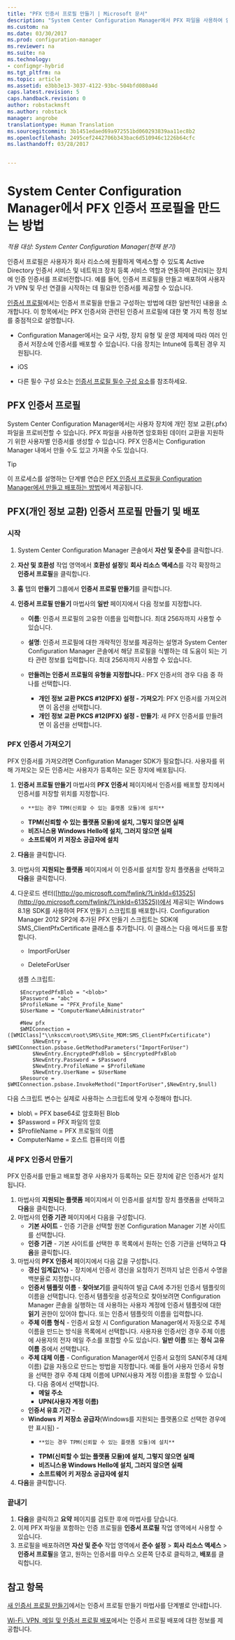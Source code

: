 ```yaml
---
title: "PFX 인증서 프로필 만들기 | Microsoft 문서"
description: "System Center Configuration Manager에서 PFX 파일을 사용하여 암호화된 데이터 교환을 지원하기 위한 사용자별 인증서를 생성하는 방법을 알아봅니다."
ms.custom: na
ms.date: 03/30/2017
ms.prod: configuration-manager
ms.reviewer: na
ms.suite: na
ms.technology:
- configmgr-hybrid
ms.tgt_pltfrm: na
ms.topic: article
ms.assetid: e3bb3e13-3037-4122-93bc-504bfd080a4d
caps.latest.revision: 5
caps.handback.revision: 0
author: robstackmsft
ms.author: robstack
manager: angrobe
translationtype: Human Translation
ms.sourcegitcommit: 3b1451edaed69a972551bd060293839aa11ec8b2
ms.openlocfilehash: 2495cef2442706b343bac6d510946c1226b64cfc
ms.lasthandoff: 03/28/2017


---
```

# <a name="how-to-create-pfx-certificate-profiles-in-system-center-configuration-manager"></a>System Center Configuration Manager에서 PFX 인증서 프로필을 만드는 방법

*적용 대상: System Center Configuration Manager(현재 분기)*

인증서 프로필은 사용자가 회사 리소스에 원활하게 액세스할 수 있도록 Active Directory 인증서 서비스 및 네트워크 장치 등록 서비스 역할과 연동하여 관리되는 장치에 인증 인증서를 프로비전합니다. 예를 들어, 인증서 프로필을 만들고 배포하여 사용자가 VPN 및 무선 연결을 시작하는 데 필요한 인증서를 제공할 수 있습니다.

[인증서 프로필](../../protect/deploy-use/introduction-to-certificate-profiles.md)에서는 인증서 프로필을 만들고 구성하는 방법에 대한 일반적인 내용을 소개합니다. 이 항목에서는 PFX 인증서와 관련된 인증서 프로필에 대한 몇 가지 특정 정보를 중점적으로 설명합니다.

-  Configuration Manager에서는 요구 사항, 장치 유형 및 운영 체제에 따라 여러 인증서 저장소에 인증서를 배포할 수 있습니다. 다음 장치는 Intune에 등록된 경우 지원됩니다.

 -   iOS  

- 다른 필수 구성 요소는 [인증서 프로필 필수 구성 요소](../../protect/plan-design/prerequisites-for-certificate-profiles.md)를 참조하세요.

## <a name="pfx-certificate-profiles"></a>PFX 인증서 프로필
System Center Configuration Manager에서는 사용자 장치에 개인 정보 교환(.pfx) 파일을 프로비전할 수 있습니다. PFX 파일을 사용하면 암호화된 데이터 교환을 지원하기 위한 사용자별 인증서를 생성할 수 있습니다. PFX 인증서는 Configuration Manager 내에서 만들 수도 있고 가져올 수도 있습니다.

> [!TIP]  
>  이 프로세스를 설명하는 단계별 연습은 [PFX 인증서 프로필을 Configuration Manager에서 만들고 배포하는 방법](http://blogs.technet.com/b/karanrustagi/archive/2015/09/01/how-to-create-and-deploy-pfx-certificate-profiles-in-configuration-manager.aspx)에서 제공됩니다.  

## <a name="create-and-deploy-a-personal-information-exchange-pfx-certificate-profile"></a>PFX(개인 정보 교환) 인증서 프로필 만들기 및 배포  

### <a name="get-started"></a>시작

1.  System Center Configuration Manager 콘솔에서 **자산 및 준수**를 클릭합니다.  

2.  **자산 및 호환성** 작업 영역에서 **호환성 설정**및 **회사 리소스 액세스**를 각각 확장하고 **인증서 프로필**을 클릭합니다.  

3.  **홈** 탭의 **만들기** 그룹에서 **인증서 프로필 만들기**를 클릭합니다.

4.  **인증서 프로필 만들기** 마법사의 **일반** 페이지에서 다음 정보를 지정합니다.  

    -   **이름**: 인증서 프로필의 고유한 이름을 입력합니다. 최대 256자까지 사용할 수 있습니다.  

    -   **설명**: 인증서 프로필에 대한 개략적인 정보를 제공하는 설명과 System Center Configuration Manager 콘솔에서 해당 프로필을 식별하는 데 도움이 되는 기타 관련 정보를 입력합니다. 최대 256자까지 사용할 수 있습니다.  

    -   **만들려는 인증서 프로필의 유형을 지정합니다.**: PFX 인증서의 경우 다음 중 하나를 선택합니다.  

        -   **개인 정보 교환 PKCS #12(PFX) 설정 - 가져오기**: PFX 인증서를 가져오려면 이 옵션을 선택합니다.  
        -   **개인 정보 교환 PKCS #12(PFX) 설정 - 만들기**: 새 PFX 인증서를 만들려면 이 옵션을 선택합니다.

### <a name="import-a-pfx-certificate"></a>PFX 인증서 가져오기

PFX 인증서를 가져오려면 Configuration Manager SDK가 필요합니다. 사용자를 위해 가져오는 모든 인증서는 사용자가 등록하는 모든 장치에 배포됩니다.

1. **인증서 프로필 만들기** 마법사의 **PFX 인증서** 페이지에서 인증서를 배포할 장치에서 인증서를 저장할 위치를 지정합니다.
    -     **있는 경우 TPM(신뢰할 수 있는 플랫폼 모듈)에 설치**  
    -   **TPM(신뢰할 수 있는 플랫폼 모듈)에 설치, 그렇지 않으면 실패** 
    -   **비즈니스용 Windows Hello에 설치, 그러지 않으면 실패** 
    -   **소프트웨어 키 저장소 공급자에 설치** 
2. **다음**을 클릭합니다. 
3. 마법사의 **지원되는 플랫폼** 페이지에서 이 인증서를 설치할 장치 플랫폼을 선택하고 **다음**을 클릭합니다.
4. 다운로드 센터([http://go.microsoft.com/fwlink/?LinkId=613525](http://go.microsoft.com/fwlink/?LinkId=613525))에서 제공되는 Windows 8.1용 SDK를 사용하여 PFX 만들기 스크립트를 배포합니다. Configuration Manager 2012 SP2에 추가된 PFX 만들기 스크립트는 SDK에 SMS_ClientPfxCertificate 클래스를 추가합니다. 이 클래스는 다음 메서드를 포함합니다.  

    -   ImportForUser  

    -   DeleteForUser  

     샘플 스크립트:  

```  
    $EncryptedPfxBlob = "<blob>"  
    $Password = "abc"  
    $ProfileName = "PFX_Profile_Name"  
    $UserName = "ComputerName\Administrator"  

    #New pfx  
    $WMIConnection = ([WMIClass]"\\nksccm\root\SMS\Site_MDM:SMS_ClientPfxCertificate")  
        $NewEntry = $WMIConnection.psbase.GetMethodParameters("ImportForUser")  
        $NewEntry.EncryptedPfxBlob = $EncryptedPfxBlob  
        $NewEntry.Password = $Password  
        $NewEntry.ProfileName = $ProfileName  
        $NewEntry.UserName = $UserName  
    $Resource = $WMIConnection.psbase.InvokeMethod("ImportForUser",$NewEntry,$null)  

```  

다음 스크립트 변수는 실제로 사용하는 스크립트에 맞게 수정해야 합니다.  

   -   blob\ = PFX base64로 암호화된 Blob  
   -   $Password = PFX 파일의 암호  
   -   $ProfileName = PFX 프로필의 이름  
   -   ComputerName = 호스트 컴퓨터의 이름   

### <a name="create-a-new-pfx-certificate"></a>새 PFX 인증서 만들기

PFX 인증서를 만들고 배포할 경우 사용자가 등록하는 모든 장치에 같은 인증서가 설치됩니다.

1. 마법사의 **지원되는 플랫폼** 페이지에서 이 인증서를 설치할 장치 플랫폼을 선택하고 **다음**을 클릭합니다.
2. 마법사의 **인증 기관** 페이지에서 다음을 구성합니다.
    - **기본 사이트** - 인증 기관을 선택할 원본 Configuration Manager 기본 사이트를 선택합니다.
    - **인증 기관** - 기본 사이트를 선택한 후 목록에서 원하는 인증 기관을 선택하고 **다음**을 클릭합니다.
3. 마법사의 **PFX 인증서** 페이지에서 다음 값을 구성합니다.
    - **갱신 임계값(%)** - 장치에서 인증서 갱신을 요청하기 전까지 남은 인증서 수명을 백분율로 지정합니다.
    - **인증서 템플릿 이름** - **찾아보기**를 클릭하여 발급 CA에 추가된 인증서 템플릿의 이름을 선택합니다. 인증서 템플릿을 성공적으로 찾아보려면 Configuration Manager 콘솔을 실행하는 데 사용하는 사용자 계정에 인증서 템플릿에 대한 **읽기** 권한이 있어야 합니다. 또는 인증서 템플릿의 이름을 입력합니다. 
    - **주체 이름 형식** - 인증서 요청 시 Configuration Manager에서 자동으로 주체 이름을 만드는 방식을 목록에서 선택합니다. 사용자용 인증서인 경우 주체 이름에 사용자의 전자 메일 주소를 포함할 수도 있습니다. **일반 이름** 또는 **정식 고유 이름** 중에서 선택합니다.
    - **주체 대체 이름** - Configuration Manager에서 인증서 요청의 SAN(주체 대체 이름) 값을 자동으로 만드는 방법을 지정합니다. 예를 들어 사용자 인증서 유형을 선택한 경우 주체 대체 이름에 UPN(사용자 계정 이름)을 포함할 수 있습니다. 다음 중에서 선택합니다.
        - **메일 주소** 
        - **UPN(사용자 계정 이름)** 
    - **인증서 유효 기간** - 
    - **Windows 키 저장소 공급자**(Windows를 지원되는 플랫폼으로 선택한 경우에만 표시됨) - 
        -     **있는 경우 TPM(신뢰할 수 있는 플랫폼 모듈)에 설치**  
        -   **TPM(신뢰할 수 있는 플랫폼 모듈)에 설치, 그렇지 않으면 실패** 
        -   **비즈니스용 Windows Hello에 설치, 그러지 않으면 실패** 
        -   **소프트웨어 키 저장소 공급자에 설치** 
4. **다음**을 클릭합니다.

### <a name="finish-up"></a>끝내기

1.  **다음**을 클릭하고 **요약** 페이지를 검토한 후에 마법사를 닫습니다.  
2.  이제 PFX 파일을 포함하는 인증 프로필을 **인증서 프로필** 작업 영역에서 사용할 수 있습니다. 
3.  프로필을 배포하려면 **자산 및 준수** 작업 영역에서 **준수 설정** > **회사 리소스 액세스** > **인증서 프로필**을 열고, 원하는 인증서를 마우스 오른쪽 단추로 클릭하고, **배포**를 클릭합니다. 



## <a name="see-also"></a>참고 항목
[새 인증서 프로필 만들기](../../protect/deploy-use/create-certificate-profiles.md#create-a-new-certificate-profile)에서는 인증서 프로필 만들기 마법사를 단계별로 안내합니다.

[Wi-Fi, VPN, 메일 및 인증서 프로필 배포](../../protect/deploy-use/deploy-wifi-vpn-email-cert-profiles.md)에서는 인증서 프로필 배포에 대한 정보를 제공합니다.
